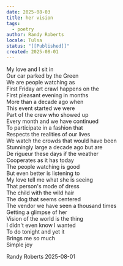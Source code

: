 ```yaml
---
date: 2025-08-03
title: her vision
tags:
  - poetry
author: Randy Roberts
locale: Tulsa
status: "[[Published]]"
created: 2025-08-01
---
```

My love and I sit in   
Our car parked by the Green  
We are people watching as  
First Friday art crawl happens on the  
First pleasant evening in months  
More than a decade ago when  
This event started we were   
Part of the crew who showed up  
Every month and we have continued   
To participate in a fashion that  
Respects the realities of our lives  
We watch the crowds that would have been  
Stunningly large a decade ago but are  
De rigueur these days if the weather   
Cooperates as it has today  
The people watching is good  
But even better is listening to  
My love tell me what she is seeing   
That person's mode of dress  
The child with the wild hair  
The dog that seems centered  
The vendor we have seen a thousand times  
Getting a glimpse of her   
Vision of the world is the thing  
I didn't even know I wanted   
To do tonight and yet it   
Brings me so much   
Simple joy  
   
Randy Roberts 2025-08-01  
  